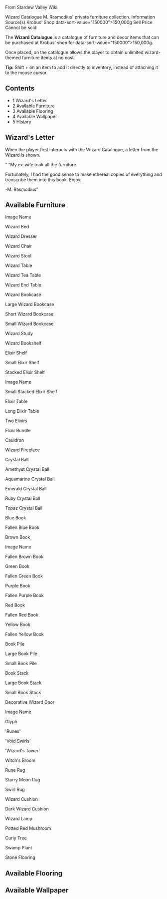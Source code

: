 From Stardew Valley Wiki

Wizard Catalogue M. Rasmodius' private furniture collection. Information Source(s) Krobus' Shop data-sort-value="150000"&gt;150,000g Sell Price Cannot be sold

The **Wizard Catalogue** is a catalogue of furniture and decor items that can be purchased at Krobus' shop for data-sort-value="150000"&gt;150,000g.

Once placed, on the catalogue allows the player to obtain unlimited wizard-themed furniture items at no cost.

**Tip:** Shift + on an item to add it directly to inventory, instead of attaching it to the mouse cursor.

## Contents

- 1 Wizard's Letter
- 2 Available Furniture
- 3 Available Flooring
- 4 Available Wallpaper
- 5 History

## Wizard's Letter

When the player first interacts with the Wizard Catalogue, a letter from the Wizard is shown.

“ “My ex-wife took all the furniture.

Fortunately, I had the good sense to make ethereal copies of everything and transcribe them into this book. Enjoy.

-M. Rasmodius”

## Available Furniture

Image Name

Wizard Bed

Wizard Dresser

Wizard Chair

Wizard Stool

Wizard Table

Wizard Tea Table

Wizard End Table

Wizard Bookcase

Large Wizard Bookcase

Short Wizard Bookcase

Small Wizard Bookcase

Wizard Study

Wizard Bookshelf

Elixir Shelf

Small Elixir Shelf

Stacked Elixir Shelf

Image Name

Small Stacked Elixir Shelf

Elixir Table

Long Elixir Table

Two Elixirs

Elixir Bundle

Cauldron

Wizard Fireplace

Crystal Ball

Amethyst Crystal Ball

Aquamarine Crystal Ball

Emerald Crystal Ball

Ruby Crystal Ball

Topaz Crystal Ball

Blue Book

Fallen Blue Book

Brown Book

Image Name

Fallen Brown Book

Green Book

Fallen Green Book

Purple Book

Fallen Purple Book

Red Book

Fallen Red Book

Yellow Book

Fallen Yellow Book

Book Pile

Large Book Pile

Small Book Pile

Book Stack

Large Book Stack

Small Book Stack

Decorative Wizard Door

Image Name

Glyph

'Runes'

'Void Swirls'

'Wizard's Tower'

Witch's Broom

Rune Rug

Starry Moon Rug

Swirl Rug

Wizard Cushion

Dark Wizard Cushion

Wizard Lamp

Potted Red Mushroom

Curly Tree

Swamp Plant

Stone Flooring

## Available Flooring

## Available Wallpaper